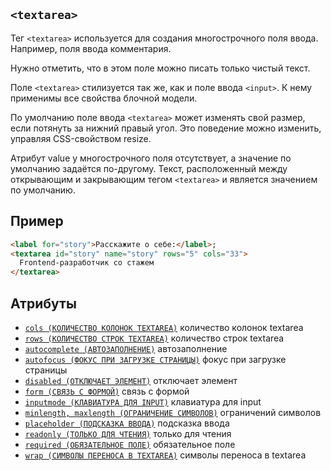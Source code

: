 ## `<textarea>`

Тег `<textarea>` используется для создания многострочного поля ввода. Например, поля ввода комментария.

Нужно отметить, что в этом поле можно писать только чистый текст.

Поле `<textarea>` стилизуется так же, как и поле ввода `<input>`. К нему применимы все свойства блочной модели.

По умолчанию поле ввода `<textarea>` может изменять свой размер, если потянуть за нижний правый угол. Это поведение можно изменить, управляя CSS-свойством resize.

Атрибут value у многострочного поля отсутствует, а значение по умолчанию задаётся по-другому. Текст, расположенный между открывающим и закрывающим тегом `<textarea>` и является значением по умолчанию.

## Пример

```html
<label for="story">Расскажите о себе:</label>;
<textarea id="story" name="story" rows="5" cols="33">
  Frontend-разработчик со стажем
</textarea>
```

## Атрибуты

- [`cols (КОЛИЧЕСТВО КОЛОНОК TEXTAREA)`](<../ATTRIBUTES FORM/cols.md>) количество колонок textarea
- [`rows (КОЛИЧЕСТВО СТРОК TEXTAREA)`](<../ATTRIBUTES FORM/rows.md>) количество строк textarea
- [`autocomplete (АВТОЗАПОЛНЕНИЕ)`](<../ATTRIBUTES FORM/autocomplete.md>) автозаполнение
- [`autofocus (ФОКУС ПРИ ЗАГРУЗКЕ СТРАНИЦЫ)`](<../ATTRIBUTES FORM/autofocus.md>) фокус при загрузке страницы
- [`disabled (ОТКЛЮЧАЕТ ЭЛЕМЕНТ)`](<../ATTRIBUTES FORM/disabled.md>) отключает элемент
- [`form (СВЯЗЬ С ФОРМОЙ)`](<../ATTRIBUTES FORM/form.md>) связь с формой
- [`inputmode (КЛАВИАТУРА ДЛЯ INPUT)`](<../ATTRIBUTES FORM/inputmode.md>) клавиатура для input
- [`minlength, maxlength (ОГРАНИЧЕНИЕ СИМВОЛОВ)`](<../ATTRIBUTES FORM/minlength, maxlength.md>) ограничений символов
- [`placeholder (ПОДСКАЗКА ВВОДА)`](<../ATTRIBUTES FORM/placeholder.md>) подсказка ввода
- [`readonly (ТОЛЬКО ДЛЯ ЧТЕНИЯ)`](<../ATTRIBUTES FORM/readonly.md>) только для чтения
- [`required (ОБЯЗАТЕЛЬНОЕ ПОЛЕ)`](<../ATTRIBUTES FORM/required.md>) обязательное поле
- [`wrap (СИМВОЛЫ ПЕРЕНОСА В TEXTAREA)`](<../ATTRIBUTES FORM/wrap.md>) символы переноса в textarea
